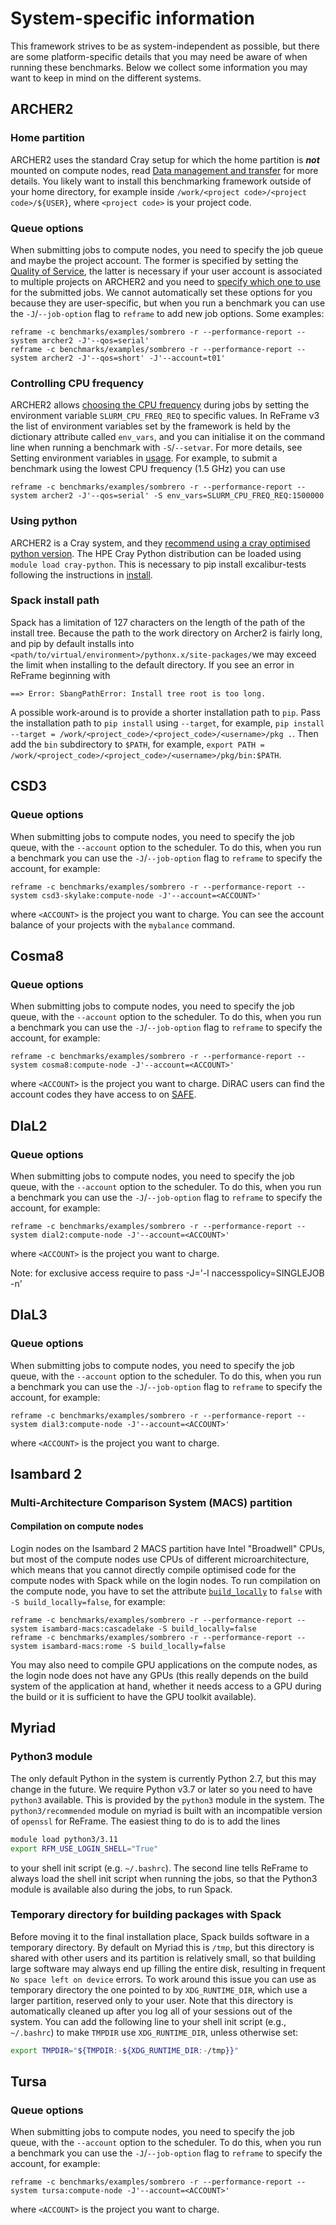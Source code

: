 # System-specific information

This framework strives to be as system-independent as possible, but there are some platform-specific details that you may need be aware of when running these benchmarks.
Below we collect some information you may want to keep in mind on the different systems.

## ARCHER2

### Home partition

ARCHER2 uses the standard Cray setup for which the home partition is ***not*** mounted on compute nodes, read [Data management and transfer](https://docs.archer2.ac.uk/user-guide/data/) for more details.
You likely want to install this benchmarking framework outside of your home directory, for example inside `/work/<project code>/<project code>/${USER}`, where `<project code>` is your project code.

### Queue options

When submitting jobs to compute nodes, you need to specify the job queue and maybe the project account.
The former is specified by setting the [Quality of Service](https://docs.archer2.ac.uk/user-guide/scheduler/#quality-of-service-qos), the latter is necessary if your user account is associated to multiple projects on ARCHER2 and you need to [specify which one to use](https://docs.archer2.ac.uk/user-guide/scheduler/#specifying-resources-in-job-scripts) for the submitted jobs.
We cannot automatically set these options for you because they are user-specific, but when you run a benchmark you can use the `-J`/`--job-option` flag to `reframe` to add new job options.
Some examples:

```
reframe -c benchmarks/examples/sombrero -r --performance-report --system archer2 -J'--qos=serial'
reframe -c benchmarks/examples/sombrero -r --performance-report --system archer2 -J'--qos=short' -J'--account=t01'
```

### Controlling CPU frequency

ARCHER2 allows [choosing the CPU frequency](https://docs.archer2.ac.uk/user-guide/energy/#controlling-cpu-frequency) during jobs by setting the environment variable `SLURM_CPU_FREQ_REQ` to specific values.
In ReFrame v3 the list of environment variables set by the framework is held by the dictionary attribute called `env_vars`, and you can initialise it on the command line when running a benchmark with `-S`/`--setvar`.
For more details, see Setting environment variables in [usage](use.md).
For example, to submit a benchmark using the lowest CPU frequency (1.5 GHz) you can use

```
reframe -c benchmarks/examples/sombrero -r --performance-report --system archer2 -J'--qos=serial' -S env_vars=SLURM_CPU_FREQ_REQ:1500000
```

### Using python

ARCHER2 is a Cray system, and they
[recommend using a cray optimised python version](https://docs.archer2.ac.uk/user-guide/python/).
The HPE Cray Python distribution can be loaded using `module load cray-python`.
This is necessary to pip install excalibur-tests following the instructions in [install](install.md).

### Spack install path

Spack has a limitation of 127 characters on the length of the path of the install tree. Because the
path to the work directory on Archer2 is fairly long, and pip by default installs into
`<path/to/virtual/environment>/pythonx.x/site-packages/`we may exceed the limit when
installing to the default directory. If you see an error in ReFrame beginning with

```
==> Error: SbangPathError: Install tree root is too long.
```

A possible work-around is to provide a shorter installation path to `pip`. Pass the installation
path to `pip install` using `--target`, for example,
`pip install --target = /work/<project_code>/<project_code>/<username>/pkg .`.
Then add  the `bin` subdirectory to `$PATH`, for example,
`export PATH = /work/<project_code>/<project_code>/<username>/pkg/bin:$PATH`.

## CSD3

### Queue options

When submitting jobs to compute nodes, you need to specify the job queue, with the `--account` option to the scheduler.
To do this, when you run a benchmark you can use the `-J`/`--job-option` flag to `reframe` to specify the account, for example:

```
reframe -c benchmarks/examples/sombrero -r --performance-report --system csd3-skylake:compute-node -J'--account=<ACCOUNT>'
```

where `<ACCOUNT>` is the project you want to charge.
You can see the account balance of your projects with the `mybalance` command.

## Cosma8

### Queue options

When submitting jobs to compute nodes, you need to specify the job queue, with the `--account` option to the scheduler.
To do this, when you run a benchmark you can use the `-J`/`--job-option` flag to `reframe` to specify the account, for example:

```
reframe -c benchmarks/examples/sombrero -r --performance-report --system cosma8:compute-node -J'--account=<ACCOUNT>'
```

where `<ACCOUNT>` is the project you want to charge. DiRAC users can find the account codes
they have access to on [SAFE](https://safe.epcc.ed.ac.uk/dirac/).

## DIaL2

### Queue options

When submitting jobs to compute nodes, you need to specify the job queue, with the `--account` option to the scheduler.
To do this, when you run a benchmark you can use the `-J`/`--job-option` flag to `reframe` to specify the account, for example:

```
reframe -c benchmarks/examples/sombrero -r --performance-report --system dial2:compute-node -J'--account=<ACCOUNT>'
```

where `<ACCOUNT>` is the project you want to charge.

Note: for exclusive access require to pass -J='-l naccesspolicy=SINGLEJOB -n'

## DIaL3

### Queue options

When submitting jobs to compute nodes, you need to specify the job queue, with the `--account` option to the scheduler.
To do this, when you run a benchmark you can use the `-J`/`--job-option` flag to `reframe` to specify the account, for example:

```
reframe -c benchmarks/examples/sombrero -r --performance-report --system dial3:compute-node -J'--account=<ACCOUNT>'
```

where `<ACCOUNT>` is the project you want to charge.

## Isambard 2

### Multi-Architecture Comparison System (MACS) partition

#### Compilation on compute nodes

Login nodes on the Isambard 2 MACS partition have Intel "Broadwell" CPUs, but most of the compute nodes use CPUs of different microarchitecture, which means that you cannot directly compile optimised code for the compute nodes with Spack while on the login nodes.
To run compilation on the compute node, you have to set the attribute [`build_locally`](https://reframe-hpc.readthedocs.io/en/stable/regression_test_api.html#reframe.core.pipeline.RegressionTest.build_locally) to `false` with `-S build_locally=false`, for example:

```
reframe -c benchmarks/examples/sombrero -r --performance-report --system isambard-macs:cascadelake -S build_locally=false
reframe -c benchmarks/examples/sombrero -r --performance-report --system isambard-macs:rome -S build_locally=false
```

You may also need to compile GPU applications on the compute nodes, as the login node does not have any GPUs (this really depends on the build system of the application at hand, whether it needs access to a GPU during the build or it is sufficient to have the GPU toolkit available).

## Myriad

### Python3 module

The only default Python in the system is currently Python 2.7, but this may change in the future.
We require Python v3.7 or later so you need to have `python3` available.
This is provided by the `python3` module in the system. The `python3/recommended` module on myriad is built with an incompatible version of `openssl` for ReFrame. The easiest thing to do is to add the lines

```sh
module load python3/3.11
export RFM_USE_LOGIN_SHELL="True"
```

to your shell init script (e.g. `~/.bashrc`).
The second line tells ReFrame to always load the shell init script when running the jobs, so that the Python3 module is available also during the jobs, to run Spack.

### Temporary directory for building packages with Spack

Before moving it to the final installation place, Spack builds software in a temporary directory.
By default on Myriad this is `/tmp`, but this directory is shared with other users and its partition is relatively small, so that building large software may always end up filling the entire disk, resulting in frequent `No space left on device` errors.
To work around this issue you can use as temporary directory the one pointed to by `XDG_RUNTIME_DIR`, which use a larger partition, reserved only to your user.
Note that this directory is automatically cleaned up after you log all of your sessions out of the system.
You can add the following line to your shell init script (e.g., `~/.bashrc`) to make `TMPDIR` use `XDG_RUNTIME_DIR`, unless otherwise set:

```sh
export TMPDIR="${TMPDIR:-${XDG_RUNTIME_DIR:-/tmp}}"
```

## Tursa

### Queue options

When submitting jobs to compute nodes, you need to specify the job queue, with the `--account` option to the scheduler.
To do this, when you run a benchmark you can use the `-J`/`--job-option` flag to `reframe` to specify the account, for example:

```
reframe -c benchmarks/examples/sombrero -r --performance-report --system tursa:compute-node -J'--account=<ACCOUNT>'
```

where `<ACCOUNT>` is the project you want to charge.

